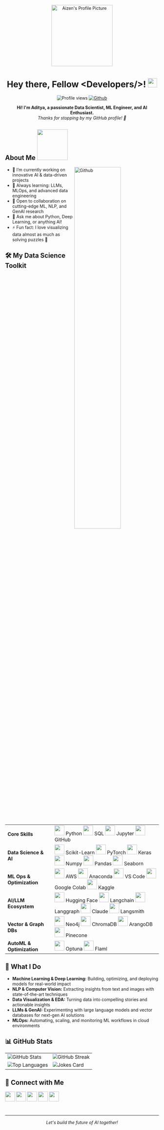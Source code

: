 <p align="center">
  <img width="200" src="https://static.wikia.nocookie.net/bleach/images/7/77/Sosuke_Aizen_Infobox_Anime.png" alt="Aizen's Profile Picture">

</p>

<h1 align="center">
  Hey there, Fellow &lt;Developers/&gt;! <img src="https://raw.githubusercontent.com/MartinHeinz/MartinHeinz/master/wave.gif" width="30px">
</h1>

<p align="center">
  <img src="https://visitor-badge.glitch.me/badge?page_id=karthik7271.karthik7271" alt="Profile views">
  <a href="https://github.com/karthik7271"><img src="https://img.shields.io/github/followers/karthik7271?label=Follow&style=social" alt="Github"></a>
</p>

<div align="center" size="20px">
  <b>Hi! I'm Aditya, a passionate Data Scientist, ML Engineer, and AI Enthusiast.</b> <br>
  <i>Thanks for stopping by my GitHub profile! 🚀</i>
</div>

<h2> About Me <img src="https://media0.giphy.com/media/KDDpcKigbfFpnejZs6/giphy.gif?cid=ecf05e47oy6f4zjs8g1qoiystc56cu7r9tb8a1fe76e05oty&rid=giphy.gif" width="100px"></h2>
<img width="55%" align="right" alt="Github" src="https://raw.githubusercontent.com/onimur/.github/master/.resources/git-header.svg">

<ul>
  <li>🔭 I’m currently working on innovative AI & data-driven projects</li>
  <li>🌱 Always learning: LLMs, MLOps, and advanced data engineering</li>
  <li>👯 Open to collaboration on cutting-edge ML, NLP, and GenAI research</li>
  <li>💬 Ask me about Python, Deep Learning, or anything AI!</li>
  <li>⚡ Fun fact: I love visualizing data almost as much as solving puzzles 🧩</li>
</ul>

<h2> 🛠️ My Data Science Toolkit </h2>

<table>
  <tr>
    <td><b>Core Skills</b></td>
    <td>
      <img width="32px" src="https://raw.githubusercontent.com/rahulbanerjee26/githubAboutMeGenerator/main/icons/python.svg"> Python
      <img width="32px" src="https://raw.githubusercontent.com/rahulbanerjee26/githubAboutMeGenerator/main/icons/sqlite.svg"> SQL
      <img width="32px" src="https://raw.githubusercontent.com/rahulbanerjee26/githubAboutMeGenerator/main/icons/jupyter.svg"> Jupyter
      <img width="32px" src="https://raw.githubusercontent.com/rahulbanerjee26/githubAboutMeGenerator/main/icons/github.svg"> GitHub
    </td>
  </tr>
  <tr>
    <td><b>Data Science & AI</b></td>
    <td>
      <img width="32px" src="https://raw.githubusercontent.com/rahulbanerjee26/githubAboutMeGenerator/main/icons/scikit.svg"> Scikit-Learn
      <img width="32px" src="https://raw.githubusercontent.com/rahulbanerjee26/githubAboutMeGenerator/main/icons/pytorch.svg"> PyTorch
      <img width="32px" src="https://raw.githubusercontent.com/rahulbanerjee26/githubAboutMeGenerator/main/icons/keras.svg"> Keras
      <img width="32px" src="https://raw.githubusercontent.com/rahulbanerjee26/githubAboutMeGenerator/main/icons/numpy.svg"> Numpy
      <img width="32px" src="https://raw.githubusercontent.com/rahulbanerjee26/githubAboutMeGenerator/main/icons/pandas.svg"> Pandas
      <img width="32px" src="https://raw.githubusercontent.com/rahulbanerjee26/githubAboutMeGenerator/main/icons/seaborn.svg"> Seaborn
    </td>
  </tr>
  <tr>
    <td><b>ML Ops & Optimization</b></td>
    <td>
      <img width="32px" src="https://cdn.jsdelivr.net/gh/devicons/devicon/icons/aws/aws-original.svg"> AWS
      <img width="32px" src="https://cdn.jsdelivr.net/gh/devicons/devicon/icons/anaconda/anaconda-original.svg"> Anaconda
      <img width="32px" src="https://cdn.jsdelivr.net/gh/devicons/devicon/icons/vscode/vscode-original.svg"> VS Code
      <img width="32px" src="https://cdn.jsdelivr.net/gh/devicons/devicon/icons/googlecolab/googlecolab-original.svg"> Google Colab
      <img width="32px" src="https://cdn.jsdelivr.net/gh/devicons/devicon/icons/kaggle/kaggle-original.svg"> Kaggle
    </td>
  </tr>
  <tr>
    <td><b>AI/LLM Ecosystem</b></td>
    <td>
      <img width="32px" src="https://huggingface.co/datasets/huggingface/brand-assets/resolve/main/hf-logo.svg"> Hugging Face
      <img width="32px" src="https://avatars.githubusercontent.com/u/110386330?s=200&v=4"> Langchain
      <img width="32px" src="https://avatars.githubusercontent.com/u/124660134?s=200&v=4"> Langgraph
      <img width="32px" src="https://avatars.githubusercontent.com/u/139907082?s=200&v=4"> Claude
      <img width="32px" src="https://avatars.githubusercontent.com/u/108233011?s=200&v=4"> Langsmith
    </td>
  </tr>
  <tr>
    <td><b>Vector & Graph DBs</b></td>
    <td>
      <img width="32px" src="https://avatars.githubusercontent.com/u/1728152?s=200&v=4"> Neo4j
      <img width="32px" src="https://avatars.githubusercontent.com/u/60579263?s=200&v=4"> ChromaDB
      <img width="32px" src="https://avatars.githubusercontent.com/u/62018067?s=200&v=4"> ArangoDB
      <img width="32px" src="https://avatars.githubusercontent.com/u/52879106?s=200&v=4"> Pinecone
    </td>
  </tr>
  <tr>
    <td><b>AutoML & Optimization</b></td>
    <td>
      <img width="32px" src="https://avatars.githubusercontent.com/u/29887337?s=200&v=4"> Optuna
      <img width="32px" src="https://avatars.githubusercontent.com/u/67092935?s=200&v=4"> Flaml
    </td>
  </tr>
</table>

<h2> 🚀 What I Do </h2>

- **Machine Learning & Deep Learning:** Building, optimizing, and deploying models for real-world impact
- **NLP & Computer Vision:** Extracting insights from text and images with state-of-the-art techniques
- **Data Visualization & EDA:** Turning data into compelling stories and actionable insights
- **LLMs & GenAI:** Experimenting with large language models and vector databases for next-gen AI solutions
- **MLOps:** Automating, scaling, and monitoring ML workflows in cloud environments

<h2> 📊 GitHub Stats </h2>

<table>
  <tr>
    <td><img src="https://github-readme-stats.vercel.app/api?username=karthik7271&show_icons=true&theme=ocean-gradient&border_radius=30" alt="GitHub Stats"></td>
    <td><img src="https://github-readme-streak-stats.herokuapp.com/?user=karthik7271&theme=ocean-gradient&border_radius=30" alt="GitHub Streak"></td>
  </tr>
  <tr>
    <td><img src="https://github-readme-stats.vercel.app/api/top-langs/?username=karthik7271&theme=ocean-gradient&border_radius=30" alt="Top Languages"></td>
    <td><img src="https://readme-jokes.vercel.app/api?theme=ocean-gradient&border_radius=30" alt="Jokes Card"></td>
  </tr>
</table>

<h2> 🤝 Connect with Me </h2>

<a href="https://www.linkedin.com/in/your-linkedin"><img width="32px" align="center" src="https://raw.githubusercontent.com/rahulbanerjee26/githubAboutMeGenerator/main/icons/linked-in-alt.svg"></a>
<a href="https://twitter.com/your-twitter"><img width="32px" align="center" src="https://raw.githubusercontent.com/rahulbanerjee26/githubAboutMeGenerator/main/icons/twitter.svg"></a>
<a href="https://medium.com/@your-medium"><img width="32px" align="center" src="https://raw.githubusercontent.com/rahulbanerjee26/githubAboutMeGenerator/main/icons/medium.svg"></a>
<a href="https://github.com/karthik7271"><img width="32px" align="center" src="https://raw.githubusercontent.com/rahulbanerjee26/githubAboutMeGenerator/main/icons/github.svg"></a>
<a href="http://your-portfolio.com/"><img width="32px" align="center" src="https://raw.githubusercontent.com/rahulbanerjee26/githubAboutMeGenerator/main/icons/portfolio.png"></a>

<br>

---

<p align="center">
  <i>Let's build the future of AI together!</i>
</p>
